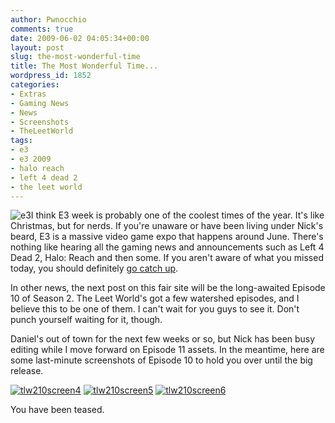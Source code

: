 ```yaml
---
author: Pwnocchio
comments: true
date: 2009-06-02 04:05:34+00:00
layout: post
slug: the-most-wonderful-time
title: The Most Wonderful Time...
wordpress_id: 1852
categories:
- Extras
- Gaming News
- News
- Screenshots
- TheLeetWorld
tags:
- e3
- e3 2009
- halo reach
- left 4 dead 2
- the leet world
---
```


![e3](http://smoothfewfilms.com/wp-content/uploads/2009/06/e3.jpg)I think E3 week is probably one of the coolest times of the year. It's like Christmas, but for nerds. If you're unaware or have been living under Nick's beard, E3 is a massive video game expo that happens around June. There's nothing like hearing all the gaming news and announcements such as Left 4 Dead 2, Halo: Reach and then some. If you aren't aware of what you missed today, you should definitely [go catch up](http://gamersushi.com/2009/06/01/microsoft-e3-presser-highlights/).

In other news, the next post on this fair site will be the long-awaited Episode 10 of Season 2. The Leet World's got a few watershed episodes, and I believe this to be one of them. I can't wait for you guys to see it. Don't punch yourself waiting for it, though.

Daniel's out of town for the next few weeks or so, but Nick has been busy editing while I move forward on Episode 11 assets. In the meantime, here are some last-minute screenshots of Episode 10 to hold you over until the big release. 

[![tlw210screen4](http://smoothfewfilms.com/wp-content/uploads/2009/06/tlw210screen4-128x72.jpg)](http://smoothfewfilms.com/wp-content/uploads/2009/06/tlw210screen4.jpg)  [![tlw210screen5](http://smoothfewfilms.com/wp-content/uploads/2009/06/tlw210screen5-128x72.jpg)](http://smoothfewfilms.com/wp-content/uploads/2009/06/tlw210screen5.jpg)  [![tlw210screen6](http://smoothfewfilms.com/wp-content/uploads/2009/06/tlw210screen6-128x72.jpg)](http://smoothfewfilms.com/wp-content/uploads/2009/06/tlw210screen6.jpg)

You have been teased.
